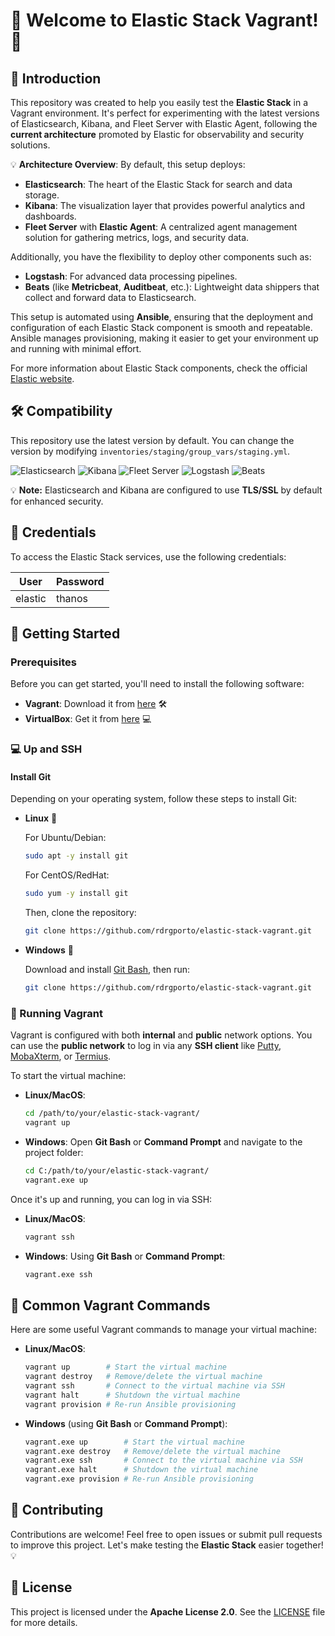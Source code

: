 # 🎉 Welcome to Elastic Stack Vagrant! 🎉

## 🚀 Introduction

This repository was created to help you easily test the **Elastic Stack** in a Vagrant environment. It's perfect for experimenting with the latest versions of Elasticsearch, Kibana, and Fleet Server with Elastic Agent, following the **current architecture** promoted by Elastic for observability and security solutions.

💡 **Architecture Overview**: By default, this setup deploys:
- **Elasticsearch**: The heart of the Elastic Stack for search and data storage.
- **Kibana**: The visualization layer that provides powerful analytics and dashboards.
- **Fleet Server** with **Elastic Agent**: A centralized agent management solution for gathering metrics, logs, and security data.

Additionally, you have the flexibility to deploy other components such as:
- **Logstash**: For advanced data processing pipelines.
- **Beats** (like **Metricbeat**, **Auditbeat**, etc.): Lightweight data shippers that collect and forward data to Elasticsearch.

This setup is automated using **Ansible**, ensuring that the deployment and configuration of each Elastic Stack component is smooth and repeatable. Ansible manages provisioning, making it easier to get your environment up and running with minimal effort.

For more information about Elastic Stack components, check the official [Elastic website](https://www.elastic.co/).

## 🛠️ Compatibility

This repository use the latest version by default. You can change the version by modifying `inventories/staging/group_vars/staging.yml`.

![Elasticsearch](https://img.shields.io/badge/Elasticsearch-7.17.28%20%7C%208.17.4-green)
![Kibana](https://img.shields.io/badge/Kibana-7.17.28%20%7C%208.17.4-green)
![Fleet Server](https://img.shields.io/badge/Fleet%20Server-7.17.28%20%7C%208.17.4-green)
![Logstash](https://img.shields.io/badge/Logstash-7.17.28%20%7C%208.17.4-green)
![Beats](https://img.shields.io/badge/Beats-7.17.28%20%7C%208.17.4-green)

💡 **Note:** Elasticsearch and Kibana are configured to use **TLS/SSL** by default for enhanced security.

## 🔐 Credentials

To access the Elastic Stack services, use the following credentials:

| User    | Password |
| ------- | -------- |
| elastic | thanos   |

## 🏁 Getting Started

### Prerequisites

Before you can get started, you'll need to install the following software:

- **Vagrant**: Download it from [here](https://www.vagrantup.com/downloads.html) 🛠️
- **VirtualBox**: Get it from [here](https://www.virtualbox.org/wiki/Downloads) 💻

### 💻 Up and SSH

#### Install Git

Depending on your operating system, follow these steps to install Git:

- **Linux** :penguin:

    For Ubuntu/Debian:
    ```bash
    sudo apt -y install git
    ```

    For CentOS/RedHat:
    ```bash
    sudo yum -y install git
    ```

    Then, clone the repository:
    ```bash
    git clone https://github.com/rdrgporto/elastic-stack-vagrant.git
    ```

- **Windows** :checkered_flag:

    Download and install [Git Bash](https://gitforwindows.org/), then run:
    ```bash
    git clone https://github.com/rdrgporto/elastic-stack-vagrant.git
    ```

### 🚀 Running Vagrant

Vagrant is configured with both **internal** and **public** network options. You can use the **public network** to log in via any **SSH client** like [Putty](https://www.putty.org/), [MobaXterm](https://mobaxterm.mobatek.net/), or [Termius](https://www.termius.com/).

To start the virtual machine:

- **Linux/MacOS**:
    ```bash
    cd /path/to/your/elastic-stack-vagrant/
    vagrant up
    ```

- **Windows**:
    Open **Git Bash** or **Command Prompt** and navigate to the project folder:
    ```bash
    cd C:/path/to/your/elastic-stack-vagrant/
    vagrant.exe up
    ```

Once it's up and running, you can log in via SSH:

- **Linux/MacOS**:
    ```bash
    vagrant ssh
    ```

- **Windows**:
    Using **Git Bash** or **Command Prompt**:
    ```bash
    vagrant.exe ssh
    ```

## 🔄 Common Vagrant Commands

Here are some useful Vagrant commands to manage your virtual machine:

- **Linux/MacOS**:
    ```bash
    vagrant up        # Start the virtual machine
    vagrant destroy   # Remove/delete the virtual machine
    vagrant ssh       # Connect to the virtual machine via SSH
    vagrant halt      # Shutdown the virtual machine
    vagrant provision # Re-run Ansible provisioning
    ```

- **Windows** (using **Git Bash** or **Command Prompt**):
    ```bash
    vagrant.exe up        # Start the virtual machine
    vagrant.exe destroy   # Remove/delete the virtual machine
    vagrant.exe ssh       # Connect to the virtual machine via SSH
    vagrant.exe halt      # Shutdown the virtual machine
    vagrant.exe provision # Re-run Ansible provisioning
    ```

## 🤝 Contributing

Contributions are welcome! Feel free to open issues or submit pull requests to improve this project. Let's make testing the **Elastic Stack** easier together! 💡

## 📄 License

This project is licensed under the **Apache License 2.0**. See the [LICENSE](LICENSE) file for more details.
